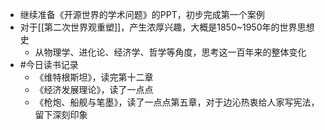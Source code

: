 - 继续准备《开源世界的学术问题》的PPT，初步完成第一个案例
- 对于[[第二次世界观重塑]]，产生浓厚兴趣，大概是1850~1950年的世界思想史
	- 从物理学、进化论、经济学、哲学等角度，思考这一百年来的整体变化
- #今日读书记录
	- 《维特根斯坦》，读完第十二章
	- 《经济发展理论》，读了一点点
	- 《枪炮、船舰与笔墨》，读了一点点第五章，对于边沁热衷给人家写宪法，留下深刻印象